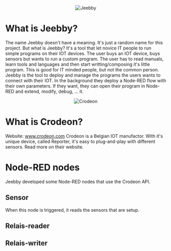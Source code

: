 <p align="center">
  <img src="https://user-images.githubusercontent.com/6877485/210876437-1ee419a6-64ea-4be9-a715-8014bf4c9039.png" alt="Jeebby" />
</p>

# What is Jeebby?

The name Jeebby doesn't have a meaning. It's just a random name for this project.
But what is Jeebby? It's a tool that let novice IT people to run simple programs on their IOT devices.
The user buys an IOT device, buys sensors but wants to run a custom program. The user has to read manuals, learn tools and languages and then start writting/composing it's little program. This is good for IT minded people, but not the common person.
Jeebby is the tool to deploy and manage the programs the users wants to connect with their IOT. In the background they deploy a Node-RED flow with their own parameters. If they want, they can open their program in Node-RED and extend, modify, debug, ... it.

<p align="center">
  <img src="https://cdn.shopify.com/s/files/1/0515/0765/8911/files/Crodeon_logo.png?v=1662384911&width=500" alt="Crodeon" />
</p>

# What is Crodeon?

Website: <a href="https://www.crodeon.com">www.crodeon.com</a>
Crodeon is a Belgian IOT manufactor. With it's unique device, called Reporter, it's easy to plug-and-play with different sensors. Read more on their website.

# Node-RED nodes

Jeebby developed some Node-RED nodes that use the Crodeon API.

## Sensor
When this node is triggered, it reads the sensors that are setup.

## Relais-reader

## Relais-writer